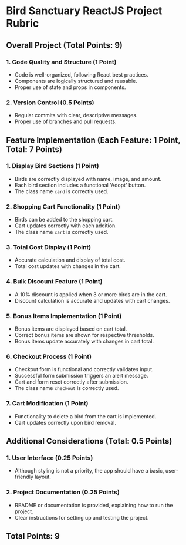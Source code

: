# Bird Sanctuary ReactJS Project Rubric

## Overall Project (Total Points: 9)

### 1. Code Quality and Structure (1 Point)

- Code is well-organized, following React best practices.
- Components are logically structured and reusable.
- Proper use of state and props in components.

### 2. Version Control (0.5 Points)

- Regular commits with clear, descriptive messages.
- Proper use of branches and pull requests.

## Feature Implementation (Each Feature: 1 Point, Total: 7 Points)

### 1. Display Bird Sections (1 Point)

- Birds are correctly displayed with name, image, and amount.
- Each bird section includes a functional 'Adopt' button.
- The class name `card` is correctly used.

### 2. Shopping Cart Functionality (1 Point)

- Birds can be added to the shopping cart.
- Cart updates correctly with each addition.
- The class name `cart` is correctly used.

### 3. Total Cost Display (1 Point)

- Accurate calculation and display of total cost.
- Total cost updates with changes in the cart.

### 4. Bulk Discount Feature (1 Point)

- A 10% discount is applied when 3 or more birds are in the cart.
- Discount calculation is accurate and updates with cart changes.

### 5. Bonus Items Implementation (1 Point)

- Bonus items are displayed based on cart total.
- Correct bonus items are shown for respective thresholds.
- Bonus items update accurately with changes in cart total.

### 6. Checkout Process (1 Point)

- Checkout form is functional and correctly validates input.
- Successful form submission triggers an alert message.
- Cart and form reset correctly after submission.
- The class name `checkout` is correctly used.

### 7. Cart Modification (1 Point)

- Functionality to delete a bird from the cart is implemented.
- Cart updates correctly upon bird removal.

## Additional Considerations (Total: 0.5 Points)

### 1. User Interface (0.25 Points)

- Although styling is not a priority, the app should have a basic, user-friendly layout.

### 2. Project Documentation (0.25 Points)

- README or documentation is provided, explaining how to run the project.
- Clear instructions for setting up and testing the project.

## Total Points: 9
